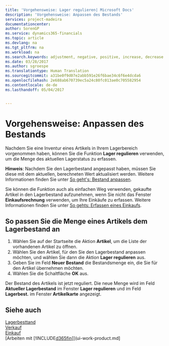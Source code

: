 ```yaml
---
title: 'Vorgehensweise: Lager regulieren| Microsoft Docs'
description: 'Vorgehensweise: Anpassen des Bestands'
services: project-madeira
documentationcenter: 
author: SorenGP
ms.service: dynamics365-financials
ms.topic: article
ms.devlang: na
ms.tgt_pltfrm: na
ms.workload: na
ms.search.keywords: adjustment, negative, positive, increase, decrease
ms.date: 03/28/2017
ms.author: sgroespe
ms.translationtype: Human Translation
ms.sourcegitcommit: a31be0f9d07e2abb591e26f6bae34c6f6e4dcda6
ms.openlocfilehash: 2e688ab670739ec5a24c80fc013ae0c705582954
ms.contentlocale: de-de
ms.lasthandoff: 05/04/2017


---
```

# <a name="how-to-adjust-inventory"></a>Vorgehensweise: Anpassen des Bestands
Nachdem Sie eine Inventur eines Artikels in Ihrem Lagerbereich vorgenommen haben, können Sie die Funktion **Lager regulieren** verwenden, um die Menge des aktuellen Lagerstatus zu erfassen.

**Hinweis**: Nachdem Sie den Lagerbestand angepasst haben, müssen Sie diese mit dem aktuellen, berechneten Wert aktualisiert werden. Weitere Informationen finden Sie unter [So geht's: Bestand anpassen](inventory-how-revalue-inventory.md).

Sie können die Funktion auch als einfachen Weg verwenden, gekaufte Artikel in den Lagerbestand aufzunehmen, wenn Sie nicht das Fenster **Einkaufsrechnung** verwenden, um Ihre Einkäufe zu erfassen. Weitere Informationen finden Sie unter [So gehts: Erfassen eines Einkaufs](purchasing-how-record-purchases.md).

## <a name="to-adjust-an-items-quantity-on-inventory"></a>So passen Sie die Menge eines Artikels dem Lagerbestand an
1. Wählen Sie auf der Startseite die Aktion **Artikel**, um die Liste der vorhandenen Artikel zu öffnen.
2. Wählen Sie den Artikel, für den Sie den Lagerbestand anpassen möchten, und wählen Sie dann die Aktion **Lager regulieren** aus.
3. Geben Sie im Feld **Neuer Bestand** die Bestandsmenge ein, die Sie für den Artikel übernehmen möchten.
4. Wählen Sie die Schaltfläche **OK** aus.

Der Bestand des Artikels ist jetzt reguliert. Die neue Menge wird im Feld **Aktueller Lagerbestand** im Fenster **Lager regulieren** und im Feld **Lagerbest.** im Fenster **Artikelkarte** angezeigt.

## <a name="see-also"></a>Siehe auch
[Lagerbesttand](inventory-manage-inventory.md)  
[Verkauf](sales-manage-sales.md)  
[Einkauf](purchasing-manage-purchasing.md)  
[Arbeiten mit [!INCLUDE[d365fin](includes/d365fin_md.md)]](ui-work-product.md]

